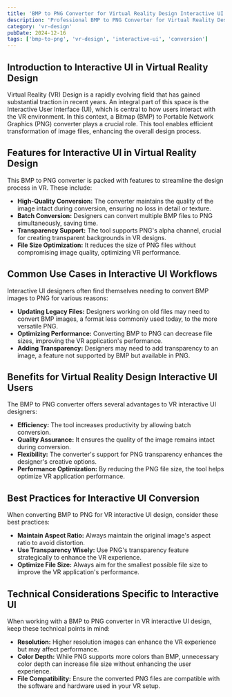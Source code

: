 ```yaml
---
title: 'BMP to PNG Converter for Virtual Reality Design Interactive UI'
description: 'Professional BMP to PNG Converter for Virtual Reality Design Interactive UI. Optimized for Virtual Reality Design interactive ui workflows.'
category: 'vr-design'
pubDate: 2024-12-16
tags: ['bmp-to-png', 'vr-design', 'interactive-ui', 'conversion']
---
```


## Introduction to Interactive UI in Virtual Reality Design

Virtual Reality (VR) Design is a rapidly evolving field that has gained substantial traction in recent years. An integral part of this space is the Interactive User Interface (UI), which is central to how users interact with the VR environment. In this context, a Bitmap (BMP) to Portable Network Graphics (PNG) converter plays a crucial role. This tool enables efficient transformation of image files, enhancing the overall design process.

## Features for Interactive UI in Virtual Reality Design

This BMP to PNG converter is packed with features to streamline the design process in VR. These include:

- **High-Quality Conversion:** The converter maintains the quality of the image intact during conversion, ensuring no loss in detail or texture.
- **Batch Conversion:** Designers can convert multiple BMP files to PNG simultaneously, saving time.
- **Transparency Support:** The tool supports PNG's alpha channel, crucial for creating transparent backgrounds in VR designs.
- **File Size Optimization:** It reduces the size of PNG files without compromising image quality, optimizing VR performance.

## Common Use Cases in Interactive UI Workflows

Interactive UI designers often find themselves needing to convert BMP images to PNG for various reasons:

- **Updating Legacy Files:** Designers working on old files may need to convert BMP images, a format less commonly used today, to the more versatile PNG.
- **Optimizing Performance:** Converting BMP to PNG can decrease file sizes, improving the VR application's performance.
- **Adding Transparency:** Designers may need to add transparency to an image, a feature not supported by BMP but available in PNG.

## Benefits for Virtual Reality Design Interactive UI Users

The BMP to PNG converter offers several advantages to VR interactive UI designers:

- **Efficiency:** The tool increases productivity by allowing batch conversion.
- **Quality Assurance:** It ensures the quality of the image remains intact during conversion.
- **Flexibility:** The converter's support for PNG transparency enhances the designer's creative options.
- **Performance Optimization:** By reducing the PNG file size, the tool helps optimize VR application performance.

## Best Practices for Interactive UI Conversion

When converting BMP to PNG for VR interactive UI design, consider these best practices:

- **Maintain Aspect Ratio:** Always maintain the original image's aspect ratio to avoid distortion.
- **Use Transparency Wisely:** Use PNG's transparency feature strategically to enhance the VR experience.
- **Optimize File Size:** Always aim for the smallest possible file size to improve the VR application's performance.

## Technical Considerations Specific to Interactive UI

When working with a BMP to PNG converter in VR interactive UI design, keep these technical points in mind:

- **Resolution:** Higher resolution images can enhance the VR experience but may affect performance.
- **Color Depth:** While PNG supports more colors than BMP, unnecessary color depth can increase file size without enhancing the user experience.
- **File Compatibility:** Ensure the converted PNG files are compatible with the software and hardware used in your VR setup.